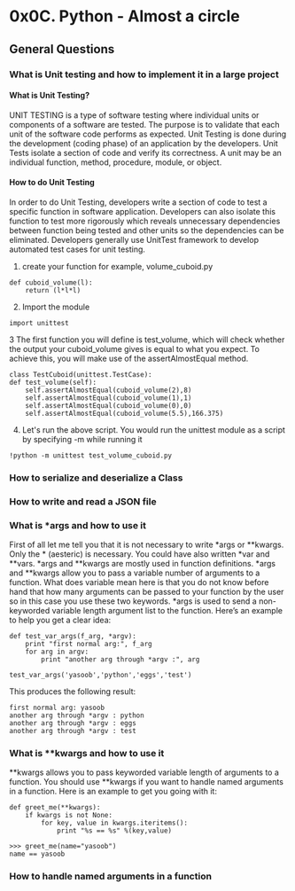 # 0x0C. Python - Almost a circle
## General Questions

### What is Unit testing and how to implement it in a large project
#### What is Unit Testing?
UNIT TESTING is a type of software testing where individual units or components of a software are tested. The purpose is to validate that each unit of the software code performs as expected. Unit Testing is done during the development (coding phase) of an application by the developers. Unit Tests isolate a section of code and verify its correctness. A unit may be an individual function, method, procedure, module, or object.

#### How to do Unit Testing
In order to do Unit Testing, developers write a section of code to test a specific function in software application. Developers can also isolate this function to test more rigorously which reveals unnecessary dependencies between function being tested and other units so the dependencies can be eliminated. Developers generally use UnitTest framework to develop automated test cases for unit testing.

1. create your function for example, volume_cuboid.py
```
def cuboid_volume(l):
    return (l*l*l)
```
2. Import the module
 ```
import unittest
```
3 The first function you will define is test_volume, which will check whether the output your cuboid_volume gives is equal to what you expect. To achieve this, you will make use of the assertAlmostEqual method.
```
class TestCuboid(unittest.TestCase):
def test_volume(self):
    self.assertAlmostEqual(cuboid_volume(2),8)
    self.assertAlmostEqual(cuboid_volume(1),1)
    self.assertAlmostEqual(cuboid_volume(0),0)
    self.assertAlmostEqual(cuboid_volume(5.5),166.375)
```
4. Let's run the above script. You would run the unittest module as a script by specifying -m while running it
```
!python -m unittest test_volume_cuboid.py
```
### How to serialize and deserialize a Class
### How to write and read a JSON file
### What is *args and how to use it
First of all let me tell you that it is not necessary to write *args or **kwargs. Only the * (aesteric) is necessary. You could have also written *var and **vars.
*args and **kwargs are mostly used in function definitions. *args and **kwargs allow you to pass a variable number of arguments to a function. What does variable mean here is that you do not know before hand that how many arguments can be passed to your function by the user so in this case you use these two keywords. *args is used to send a non-keyworded variable length argument list to the function. Here’s an example to help you get a clear idea:
```
def test_var_args(f_arg, *argv):
    print "first normal arg:", f_arg
    for arg in argv:
        print "another arg through *argv :", arg

test_var_args('yasoob','python','eggs','test')
```
This produces the following result:
```
first normal arg: yasoob
another arg through *argv : python
another arg through *argv : eggs
another arg through *argv : test
```
### What is **kwargs and how to use it
**kwargs allows you to pass keyworded variable length of arguments to a function. You should use **kwargs if you want to handle named arguments in a function. Here is an example to get you going with it:
```
def greet_me(**kwargs):
    if kwargs is not None:
        for key, value in kwargs.iteritems():
            print "%s == %s" %(key,value)
 
>>> greet_me(name="yasoob")
name == yasoob
```
### How to handle named arguments in a function
